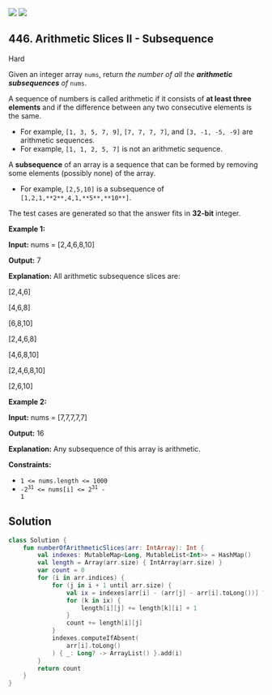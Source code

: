 [![](https://img.shields.io/github/stars/javadev/LeetCode-in-Kotlin?label=Stars&style=flat-square)](https://github.com/javadev/LeetCode-in-Kotlin)
[![](https://img.shields.io/github/forks/javadev/LeetCode-in-Kotlin?label=Fork%20me%20on%20GitHub%20&style=flat-square)](https://github.com/javadev/LeetCode-in-Kotlin/fork)

## 446\. Arithmetic Slices II - Subsequence

Hard

Given an integer array `nums`, return _the number of all the **arithmetic subsequences** of_ `nums`.

A sequence of numbers is called arithmetic if it consists of **at least three elements** and if the difference between any two consecutive elements is the same.

*   For example, `[1, 3, 5, 7, 9]`, `[7, 7, 7, 7]`, and `[3, -1, -5, -9]` are arithmetic sequences.
*   For example, `[1, 1, 2, 5, 7]` is not an arithmetic sequence.

A **subsequence** of an array is a sequence that can be formed by removing some elements (possibly none) of the array.

*   For example, `[2,5,10]` is a subsequence of `[1,2,1,**2**,4,1,**5**,**10**]`.

The test cases are generated so that the answer fits in **32-bit** integer.

**Example 1:**

**Input:** nums = [2,4,6,8,10]

**Output:** 7

**Explanation:** All arithmetic subsequence slices are:

[2,4,6]

[4,6,8]

[6,8,10]

[2,4,6,8]

[4,6,8,10]

[2,4,6,8,10]

[2,6,10]

**Example 2:**

**Input:** nums = [7,7,7,7,7]

**Output:** 16

**Explanation:** Any subsequence of this array is arithmetic.

**Constraints:**

*   `1 <= nums.length <= 1000`
*   <code>-2<sup>31</sup> <= nums[i] <= 2<sup>31</sup> - 1</code>

## Solution

```kotlin
class Solution {
    fun numberOfArithmeticSlices(arr: IntArray): Int {
        val indexes: MutableMap<Long, MutableList<Int>> = HashMap()
        val length = Array(arr.size) { IntArray(arr.size) }
        var count = 0
        for (i in arr.indices) {
            for (j in i + 1 until arr.size) {
                val ix = indexes[arr[i] - (arr[j] - arr[i].toLong())] ?: continue
                for (k in ix) {
                    length[i][j] += length[k][i] + 1
                }
                count += length[i][j]
            }
            indexes.computeIfAbsent(
                arr[i].toLong()
            ) { _: Long? -> ArrayList() }.add(i)
        }
        return count
    }
}
```